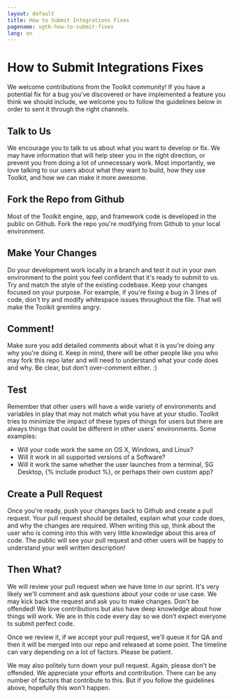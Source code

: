 ```yaml
---
layout: default
title: How to Submit Integrations Fixes
pagename: sgtk-how-to-submit-fixes
lang: en
---
```


# How to Submit Integrations Fixes

We welcome contributions from the Toolkit community! If you have a potential fix for a bug you've discovered or have implemented a feature you think we should include, we welcome you to follow the guidelines below in order to sent it through the right channels.

## Talk to Us

We encourage you to talk to us about what you want to develop or fix. We may have information that will help steer you in the right direction, or prevent you from doing a lot of unnecessary work. Most importantly, we love talking to our users about what they want to build, how they use Toolkit, and how we can make it more awesome.

## Fork the Repo from Github

Most of the Toolkit engine, app, and framework code is developed in the public on Github. Fork the repo you're modifying from Github to your local environment.

## Make Your Changes

Do your development work locally in a branch and test it out in your own environment to the point you feel confident that it's ready to submit to us. Try and match the style of the existing codebase. Keep your changes focused on your purpose. For example, if you're fixing a bug in 3 lines of code, don't try and modify whitespace issues throughout the file. That will make the Toolkit gremlins angry.

## Comment!

Make sure you add detailed comments about what it is you're doing any why you're doing it. Keep in mind, there will be other people like you who may fork this repo later and will need to understand what your code does and why. Be clear, but don't over-comment either. :)

## Test

Remember that other users will have a wide variety of environments and variables in play that may not match what you have at your studio. Toolkit tries to minimize the impact of these types of things for users but there are always things that could be different in other users' environments. Some examples:

-   Will your code work the same on OS X, Windows, and Linux?
-   Will it work in all supported versions of a Software?
-   Will it work the same whether the user launches from a terminal, SG Desktop, {% include product %}, or perhaps their own custom app?

## Create a Pull Request

Once you're ready, push your changes back to Github and create a pull request. Your pull request should be detailed, explain what your code does, and why the changes are required. When writing this up, think about the user who is coming into this with very little knowledge about this area of code. The public will see your pull request and other users will be happy to understand your well written description!

## Then What?

We will review your pull request when we have time in our sprint. It's very likely we'll comment and ask questions about your code or use case. We may kick back the request and ask you to make changes. Don't be offended! We love contributions but also have deep knowledge about how things will work. We are in this code every day so we don't expect everyone to submit perfect code.

Once we review it, if we accept your pull request, we'll queue it for QA and then it will be merged into our repo and released at some point. The timeline can vary depending on a lot of factors. Please be patient.

We may also politely turn down your pull request. Again, please don't be offended. We appreciate your efforts and contribution. There can be any number of factors that contribute to this. But if you follow the guidelines above, hopefully this won't happen.
